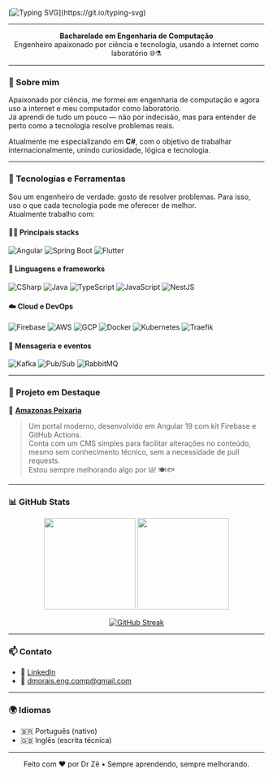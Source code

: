 [![Typing SVG](https://readme-typing-svg.demolab.com?font=Fira+Code&weight=600&size=30&duration=2000&pause=400&color=FF5555&width=435&lines=%F0%9F%91%8B+Ol%C3%A1%2C+eu+sou+o+Diozefe;Dr+Z%C3%AA!)](https://git.io/typing-svg)

---

<p align="center">
  <strong>Bacharelado em Engenharia de Computação</strong><br>
  Engenheiro apaixonado por ciência e tecnologia, usando a internet como laboratório 🌐⚗️
</p>

---

### 🧪 Sobre mim

Apaixonado por ciência, me formei em engenharia de computação e agora uso a internet e meu computador como laboratório.  
Já aprendi de tudo um pouco — não por indecisão, mas para entender de perto como a tecnologia resolve problemas reais.  

Atualmente me especializando em **C#**, com o objetivo de trabalhar internacionalmente, unindo curiosidade, lógica e tecnologia.

---

### 🚀 Tecnologias e Ferramentas

Sou um engenheiro de verdade: gosto de resolver problemas. Para isso, uso o que cada tecnologia pode me oferecer de melhor.  
Atualmente trabalho com:

#### 👨‍💻 Principais stacks

![Angular](https://img.shields.io/badge/Angular-DD0031?style=for-the-badge&logo=angular&logoColor=white)
![Spring Boot](https://img.shields.io/badge/Spring_Boot-6DB33F?style=for-the-badge&logo=spring-boot&logoColor=white)
![Flutter](https://img.shields.io/badge/Flutter-02569B?style=for-the-badge&logo=flutter&logoColor=white)

#### 🧠 Linguagens e frameworks

![CSharp](https://img.shields.io/badge/C%23-512BD4?style=for-the-badge&logo=csharp&logoColor=white)
![Java](https://img.shields.io/badge/Java-007396?style=for-the-badge&logo=openjdk&logoColor=white)
![TypeScript](https://img.shields.io/badge/TypeScript-3178C6?style=for-the-badge&logo=typescript&logoColor=white)
![JavaScript](https://img.shields.io/badge/JavaScript-F7DF1E?style=for-the-badge&logo=javascript&logoColor=black)
![NestJS](https://img.shields.io/badge/NestJS-E0234E?style=for-the-badge&logo=nestjs&logoColor=white)

#### ☁️ Cloud e DevOps

![Firebase](https://img.shields.io/badge/Firebase-FFCA28?style=for-the-badge&logo=firebase&logoColor=black)
![AWS](https://img.shields.io/badge/AWS-232F3E?style=for-the-badge&logo=amazon-aws&logoColor=white)
![GCP](https://img.shields.io/badge/Google_Cloud-4285F4?style=for-the-badge&logo=google-cloud&logoColor=white)
![Docker](https://img.shields.io/badge/Docker-2496ED?style=for-the-badge&logo=docker&logoColor=white)
![Kubernetes](https://img.shields.io/badge/Kubernetes-326CE5?style=for-the-badge&logo=kubernetes&logoColor=white)
![Traefik](https://img.shields.io/badge/Traefik-24B8EB?style=for-the-badge&logo=traefikproxy&logoColor=white)

#### 🔄 Mensageria e eventos

![Kafka](https://img.shields.io/badge/Kafka-231F20?style=for-the-badge&logo=apache-kafka&logoColor=white)
![Pub/Sub](https://img.shields.io/badge/PubSub-34A853?style=for-the-badge&logo=google-cloud&logoColor=white)
![RabbitMQ](https://img.shields.io/badge/RabbitMQ-FF6600?style=for-the-badge&logo=rabbitmq&logoColor=white)

---

### 🧩 Projeto em Destaque

🔗 [**Amazonas Peixaria**](https://www.amazonaspeixaria.com.br/)  
> Um portal moderno, desenvolvido em Angular 19 com kit Firebase e GitHub Actions.  
> Conta com um CMS simples para facilitar alterações no conteúdo, mesmo sem conhecimento técnico, sem a necessidade de pull requests.  
> Estou sempre melhorando algo por lá! 🍽️🐟

---

### 📊 GitHub Stats

<p align="center">
  <img 
    src="https://diozefe-github-readme-stats.vercel.app/api?username=diozefe&show_icons=true&theme=dracula&count_private=true&include_all_commits=true&hide_border=false"
    height="180"
  />
  <img 
    src="https://diozefe-github-readme-stats.vercel.app/api/top-langs/?username=diozefe&layout=compact&theme=dracula&hide_border=false&langs_count=10"
    height="180"
  />
</p>

<p align="center">
  <a href="https://git.io/streak-stats"><img src="https://github-readme-streak-stats-clone.vercel.app?user=diozefe&theme=radical" alt="GitHub Streak" /></a>
</p>

---

### 📫 Contato

- 💼 [LinkedIn](https://www.linkedin.com/in/diozefe-morais/)
- 📧 dmorais.eng.comp@gmail.com

---

### 🌍 Idiomas

- 🇧🇷 Português (nativo)  
- 🇬🇧 Inglês (escrita técnica)

---

<p align="center">Feito com ❤️ por Dr Zê • Sempre aprendendo, sempre melhorando.</p>
